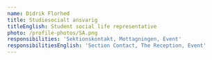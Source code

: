```yaml
---
name: Didrik Florhed
title: Studiesocialt ansvarig
titleEnglish: Student social life representative
photo: /profile-photos/SA.png
responsibilities: 'Sektionskontakt, Mottagningen, Event'
responsibilitiesEnglish: 'Section Contact, The Reception, Event'
---
```


